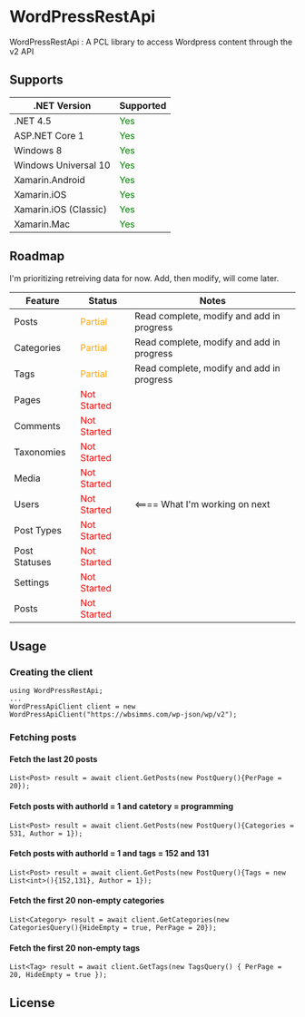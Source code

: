 # WordPressRestApi

WordPressRestApi : A PCL library to access Wordpress content through the v2 API

## Supports

| .NET Version | Supported |
| ------------ | --------- |
| .NET 4.5     | <font style='color:green'>Yes</font> |
| ASP.NET Core 1 | <font style='color:green'>Yes</font> |
| Windows 8 | <font style='color:green'>Yes</font> |
| Windows Universal 10 | <font style='color:green'>Yes</font> |
| Xamarin.Android | <font style='color:green'>Yes</font> |
| Xamarin.iOS | <font style='color:green'>Yes</font> |
| Xamarin.iOS (Classic) | <font style='color:green'>Yes</font> |
| Xamarin.Mac | <font style='color:green'>Yes</font> |


## Roadmap

I'm prioritizing retreiving data for now. Add, then modify, will come later.

| Feature | Status | Notes |
| ------- | ------ | ----- |
| Posts | <font style='color:orange'>Partial</font> | Read complete, modify and add in progress |
| Categories | <font style='color:orange'>Partial</font> | Read complete, modify and add in progress |
| Tags | <font style='color:orange'>Partial</font> | Read complete, modify and add in progress |
| Pages | <font style='color:red'>Not Started</font> | |
| Comments | <font style='color:red'>Not Started</font> | |
| Taxonomies | <font style='color:red'>Not Started</font> | |
| Media | <font style='color:red'>Not Started</font> | | 
| Users | <font style='color:red'>Not Started</font> | <==== What I'm working on next|
| Post Types | <font style='color:red'>Not Started</font> | |
| Post Statuses | <font style='color:red'>Not Started</font> | |
| Settings | <font style='color:red'>Not Started</font> | |
| Posts | <font style='color:red'>Not Started</font> | |


## Usage

### Creating the client
```CSharp
using WordPressRestApi;
...
WordPressApiClient client = new WordPressApiClient("https://wbsimms.com/wp-json/wp/v2");
```

### Fetching posts

#### Fetch the last 20 posts
```CSharp
List<Post> result = await client.GetPosts(new PostQuery(){PerPage = 20});
```

#### Fetch posts with authorId = 1 and catetory = programming
```CSharp
List<Post> result = await client.GetPosts(new PostQuery(){Categories = 531, Author = 1});
```

#### Fetch posts with authorId = 1 and tags = 152 and 131
```CSharp
List<Post> result = await client.GetPosts(new PostQuery(){Tags = new List<int>(){152,131}, Author = 1});
```

#### Fetch the first 20 non-empty categories
```CSharp
List<Category> result = await client.GetCategories(new CategoriesQuery(){HideEmpty = true, PerPage = 20});
```

#### Fetch the first 20 non-empty tags
```CSharp
List<Tag> result = await client.GetTags(new TagsQuery() { PerPage = 20, HideEmpty = true });
```

## License
